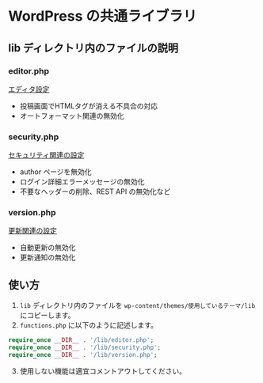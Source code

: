 # WordPress の共通ライブラリ

## lib ディレクトリ内のファイルの説明

### editor.php 

[エディタ設定](https://redmine.e-2.jp/projects/wp/wiki/%E3%82%A8%E3%83%87%E3%82%A3%E3%82%BF%E8%A8%AD%E5%AE%9A)

- 投稿画面でHTMLタグが消える不具合の対応
- オートフォーマット関連の無効化

### security.php 

[セキュリティ関連の設定](https://redmine.e-2.jp/projects/wp/wiki/%E3%82%BB%E3%82%AD%E3%83%A5%E3%83%AA%E3%83%86%E3%82%A3%E5%AF%BE%E7%AD%96)

- author ページを無効化
- ログイン詳細エラーメッセージの無効化
- 不要なヘッダーの削除、REST API の無効化など
 
### version.php 

[更新関連の設定](https://redmine.e-2.jp/projects/wp/wiki/%E8%87%AA%E5%8B%95%E6%9B%B4%E6%96%B0%E3%81%AE%E5%AF%BE%E5%BF%9C)

- 自動更新の無効化
- 更新通知の無効化

## 使い方

1. `lib` ディレクトリ内のファイルを `wp-content/themes/使用しているテーマ/lib` にコピーします。
2. `functions.php` に以下のように記述します。
```php
require_once __DIR__ . '/lib/editor.php';
require_once __DIR__ . '/lib/security.php';
require_once __DIR__ . '/lib/version.php';
```
3. 使用しない機能は適宜コメントアウトしてください。
